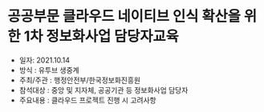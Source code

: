 공공부문 클라우드 네이티브 인식 확산을 위한 1차 정보화사업 담당자교육
=
- 일자: 2021.10.14
- 방식 : 유투브 생중계
- 주최/주관 : 행정안전부/한국정보화진흥원
- 참석대상 : 중앙 및 지자체, 공공기관 등 정보화사업 담당자
- 주요내용 : 클라우드 프로젝트 진행 시 고려사항